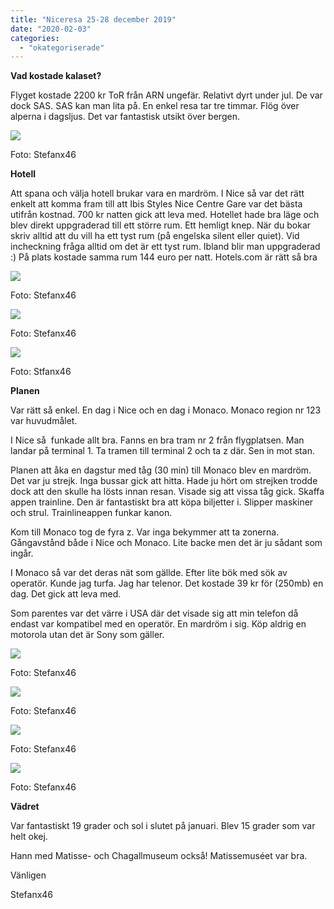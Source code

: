 ```yaml
---
title: "Niceresa 25-28 december 2019"
date: "2020-02-03"
categories: 
  - "okategoriserade"
---
```


**Vad kostade kalaset?**

Flyget kostade 2200 kr ToR från ARN ungefär. Relativt dyrt under jul. De var dock SAS. SAS kan man lita på. En enkel resa tar tre timmar. Flög över alperna i dagsljus. Det var fantastisk utsikt över bergen.

![](http://www.turfvasterbotten.se/wp-content/uploads/2020/02/flyget.jpg?w=574)

Foto: Stefanx46

**Hotell**

Att spana och välja hotell brukar vara en mardröm. I Nice så var det rätt enkelt att komma fram till att Ibis Styles Nice Centre Gare var det bästa utifrån kostnad. 700 kr natten gick att leva med. Hotellet hade bra läge och blev direkt uppgraderad till ett större rum. Ett hemligt knep. När du bokar skriv alltid att du vill ha ett tyst rum (på engelska silent eller quiet). Vid incheckning fråga alltid om det är ett tyst rum. Ibland blir man uppgraderad :) På plats kostade samma rum 144 euro per natt. Hotels.com är rätt så bra

![](http://www.turfvasterbotten.se/wp-content/uploads/2020/02/strand.jpg?w=768)

Foto: Stefanx46

![](http://www.turfvasterbotten.se/wp-content/uploads/2020/02/monumentet.jpg?w=768)

Foto: Stefanx46

![](http://www.turfvasterbotten.se/wp-content/uploads/2020/02/staty.jpg?w=768)

Foto: Stfanx46

**Planen**

Var rätt så enkel. En dag i Nice och en dag i Monaco. Monaco region nr 123 var huvudmålet. 

I Nice så  funkade allt bra. Fanns en bra tram nr 2 från flygplatsen. Man landar på terminal 1. Ta tramen till terminal 2 och ta z där. Sen in mot stan. 

Planen att åka en dagstur med tåg (30 min) till Monaco blev en mardröm. Det var ju strejk. Inga bussar gick att hitta. Hade ju hört om strejken trodde dock att den skulle ha lösts innan resan. Visade sig att vissa tåg gick. Skaffa appen trainline. Den är fantastiskt bra att köpa biljetter i. Slipper maskiner och strul. Trainlineappen funkar kanon.

Kom till Monaco tog de fyra z. Var inga bekymmer att ta zonerna. Gångavstånd både i Nice och Monaco. Lite backe men det är ju sådant som ingår. 

I Monaco så var det deras nät som gällde. Efter lite bök med sök av operatör. Kunde jag turfa. Jag har telenor. Det kostade 39 kr för (250mb) en dag. Det gick att leva med.

Som parentes var det värre i USA där det visade sig att min telefon då endast var kompatibel med en operatör. En mardröm i sig. Köp aldrig en motorola utan det är Sony som gäller. 

![](http://www.turfvasterbotten.se/wp-content/uploads/2020/02/bc3a5tar.jpg?w=1024)

Foto: Stefanx46

![](http://www.turfvasterbotten.se/wp-content/uploads/2020/02/slott.jpg?w=768)

Foto: Stefanx46

![](http://www.turfvasterbotten.se/wp-content/uploads/2020/02/kasino.jpg?w=768)

Foto: Stefanx46

![](http://www.turfvasterbotten.se/wp-content/uploads/2020/02/evaoadam.jpg?w=768)

Foto: Stefanx46

**Vädret**

Var fantastiskt 19 grader och sol i slutet på januari. Blev 15 grader som var helt okej.

Hann med Matisse- och Chagallmuseum också! Matissemuséet var bra.

Vänligen

Stefanx46
